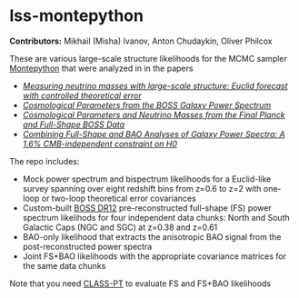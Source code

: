 # lss-montepython

**Contributors:** Mikhail (Misha) Ivanov, Anton Chudaykin, Oliver Philcox 

These are various large-scale structure likelihoods for the MCMC sampler [Montepython](https://github.com/brinckmann/montepython_public) that were analyzed in in the papers 

* [*Measuring neutrino masses with large-scale structure: Euclid forecast with controlled theoretical error*](https://arxiv.org/abs/1907.06666)
* [*Cosmological Parameters from the BOSS Galaxy Power Spectrum*](https://arxiv.org/abs/1909.05277)
* [*Cosmological Parameters and Neutrino Masses from the Final Planck and Full-Shape BOSS Data*](https://arxiv.org/abs/1912.08208) 
* [*Combining Full-Shape and BAO Analyses of Galaxy Power Spectra: A 1.6% CMB-independent constraint on H0*](https://arxiv.org/abs/2002.04035)

The repo includes: 

* Mock power spectrum and bispectrum likelihoods for a Euclid-like survey spanning over eight redshift bins from z=0.6 to z=2 with one-loop or two-loop theoretical error covariances
* Custom-built [BOSS DR12](https://arxiv.org/abs/1607.03155) pre-reconstructed full-shape (FS) power spectrum likelihods for four independent data chunks: North and South Galactic Caps (NGC and SGC) at z=0.38 and z=0.61
* BAO-only likelihood that extracts the anisotropic BAO signal from the post-reconstructed power spectra
* Joint FS+BAO likelihoods with the appropriate covariance matrices for the same data chunks

Note that you need [CLASS-PT](https://github.com/Michalychforever/CLASS-PT) to evaluate FS and FS+BAO likelihoods
